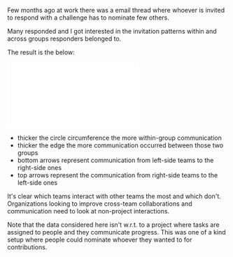 Few months ago at work there was a email thread where whoever is invited to respond with a challenge has to nominate few others.

Many responded and I got interested in the invitation patterns within and across groups responders belonged to.

The result is the below:

![team communication](../../../../images/team-communication.md)

- thicker the circle circumference the more within-group communication
- thicker the edge the more communication occurred between those two groups
- bottom arrows represent communication from left-side teams to the right-side ones
- top arrows represent the communication from right-side teams to the left-side ones

It's clear which teams interact with other teams the most and which don't. Organizations looking to improve cross-team collaborations and communication need to look at non-project interactions.

Note that the data considered here isn't w.r.t. to a project where tasks are assigned to people and they communicate progress. This was one of a kind setup where people could nominate whoever they wanted to for contributions.
